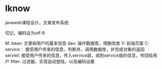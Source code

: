 # Iknow
javaweb课程设计，文章发布系统

切记，编码设为utf-8

M:
	bean:
		文章和用户的基本信息
	dao:
		操作数据库，增删改查
V:
	前端页面
C:
	service：
		接受用户传来的信息，判断并，调用数据库，并完成对象的返回
	servlet:
		接受用户传来的信息，传入service层，收到service层的信息，传回给用户
	filter:
		过滤器，实现自动登陆，以及编码设置	